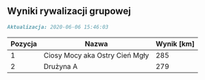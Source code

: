 ## Wyniki rywalizacji grupowej

```markdown
Aktualizacja: 2020-06-06 15:46:03
```

Pozycja | Nazwa | Wynik [km] |
------------ | -------------  | -------------
 1 |Ciosy Mocy aka Ostry Cień Mgły | 285 
 2 |Drużyna A | 279